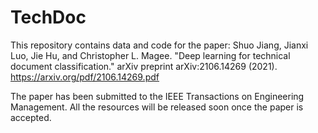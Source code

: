# TechDoc

This repository contains data and code for the paper: Shuo Jiang, Jianxi Luo, Jie Hu, and Christopher L. Magee. "Deep learning for technical document classification." arXiv preprint arXiv:2106.14269 (2021). https://arxiv.org/pdf/2106.14269.pdf

The paper has been submitted to the IEEE Transactions on Engineering Management. All the resources will be released soon once the paper is accepted.
